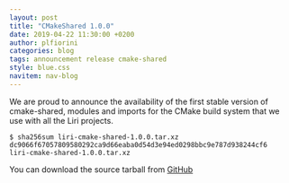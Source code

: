 ```yaml
---
layout: post
title: "CMakeShared 1.0.0"
date: 2019-04-22 11:30:00 +0200
author: plfiorini
categories: blog
tags: announcement release cmake-shared
style: blue.css
navitem: nav-blog
---
```


We are proud to announce the availability of the first stable version of cmake-shared, modules and imports for the CMake build system that we use with all the Liri projects.

```
$ sha256sum liri-cmake-shared-1.0.0.tar.xz
dc9066f67057809580292ca9d66eaba0d54d3e94ed0298bbc9e787d938244cf6  liri-cmake-shared-1.0.0.tar.xz
```

You can download the source tarball from [GitHub][tarball]


[tarball]: https://github.com/lirios/cmake-shared/releases/download/v1.0.0/liri-cmake-shared-1.0.0.tar.xz
